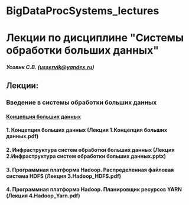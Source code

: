 # BigDataProcSystems_lectures
Лекции по дисциплине "Системы обработки больших данных"
======================
##### Усовик С.В. (usservik@yandex.ru)
Лекции:
----
### Введение в системы обработки больших данных
#### [Концепция больших данных](https://github.com/SergUSProject/BigDataProcSystems_lectures/blob/dcd99892930f2e66daebfd724d1ccdd08fca1be8/%D0%9B%D0%B5%D0%BA%D1%86%D0%B8%D1%8F%201.%20%D0%9A%D0%BE%D0%BD%D1%86%D0%B5%D0%BF%D1%86%D0%B8%D1%8F%20%D0%B1%D0%BE%D0%BB%D1%8C%D1%88%D0%B8%D1%85%20%D0%B4%D0%B0%D0%BD%D0%BD%D1%8B%D1%85.pdf)
#### 1. Концепция больших данных (Лекция 1.Концепция больших данных.pdf)
#### 2. Инфраструктура систем обработки больших данных (Лекция 2.Инфраструктура систем обработки больших данных.pptx)
#### 3. Программная платформа Hadoop. Распределенная файловая система HDFS (Лекция 3.Hadoop_HDFS.pdf) 
#### 4. Программная платформа Hadoop. Планировщик ресурсов YARN (Лекция 4.Hadoop_Yarn.pdf)

